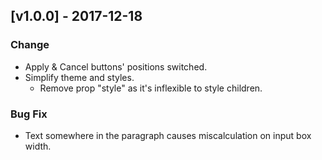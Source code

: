 ## [v1.0.0] - 2017-12-18
### Change
- Apply & Cancel buttons' positions switched.
- Simplify theme and styles.
    + Remove prop "style" as it's inflexible to style children.

### Bug Fix
- Text somewhere in the paragraph causes miscalculation on input box width.